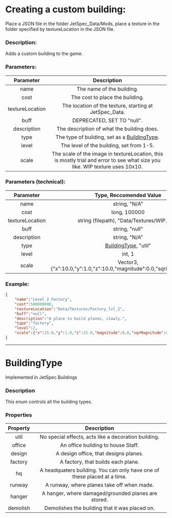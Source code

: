 # Creating a custom building:

Place a JSON file in the folder JetSpec_Data/Mods, place a texture in the folder specified by textureLocation in the JSON file.

### Description:

Adds a custom building to the game.

### Parameters:

| Parameter       | Description                                                                                                                  |
|:---------------:|:----------------------------------------------------------------------------------------------------------------------------:|
| name            | The name of the building.                                                                                                    |
| cost            | The cost to place the building.                                                                                              |
| textureLocation | The location of the texture, starting at JetSpec\_Data.                                                                      |
| buff            | DEPRECATED, SET TO "null".                                                                                                   |
| description     | The description of what the building does.                                                                                   |
| type            | The type of building, set as a [BuildingType](#buildingtype).                                                                |
| level           | The level of the building, set from 1-5.                                                                                     |
| scale           | The scale of the image in textureLocation, this is mostly trial and error to see what size you like. WIP texture uses 10x10. |

### Parameters (technical):

| Parameter       | Type, Reccomended Value                                                 |
|:---------------:|:-----------------------------------------------------------------------:|
| name            | string, "N/A"                                                           |
| cost            | long, 100000                                                            |
| textureLocation | string (filepath), "Data/Textures/WIP.png"                              |
| buff            | string, "null"                                                          |
| description     | string, "N/A"                                                           |
| type            | [BuildingType](#buildingtype), "util"                                   |
| level           | int, 1                                                                  |
| scale           | Vector3, {"x":10.0,"y":1.0,"z":10.0,"magnitude":0.0,"sqrMagnitude":0.0} |

### Example:

```json
{
    "name":"Level 2 Factory", 
    "cost":500000000, 
    "textureLocation":"Data/Textures/Factory_lvl_2", 
    "buff":"null", 
    "description":"A place to build planes, slowly.", 
    "type":"factory", 
    "level":2, 
    "scale":{"x":15.0,"y":1.0,"z":15.0,"magnitude":0.0,"sqrMagnitude":0.0}
}
```

------

# BuildingType

Implemented in JetSpec.Buildings

### Description

This enum controls all the building types.

### Properties

| Property | Description                                                              |
|:--------:|:------------------------------------------------------------------------:|
| util     | No special effects, acts like a decoration building.                     |
| office   | An office building to house Staff.                                       |
| design   | A design office, that designs planes.                                    |
| factory  | A factory, that builds each plane.                                       |
| hq       | A headquaters building. You can only have one of these placed at a time. |
| runway   | A runway, where planes take off when made.                               |
| hanger   | A hanger, where damaged/grounded planes are stored.                      |
| demolish | Demolishes the building that it was placed on.                           |
